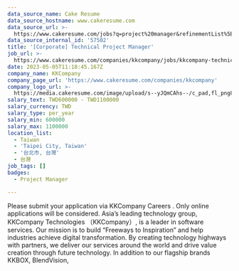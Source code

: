 ```yaml
---
data_source_name: Cake Resume
data_source_hostname: www.cakeresume.com
data_source_url: >-
  https://www.cakeresume.com/jobs?q=project%20manager&refinementList%5Blang_name%5D%5B0%5D=English&refinementList%5Bsalary_type%5D=per_year&range%5Bsalary_range%5D%5Bmin%5D=1000000&page=2
data_source_internal_id: '57502'
title: '[Corporate] Technical Project Manager'
job_url: >-
  https://www.cakeresume.com/companies/kkcompany/jobs/kkcompany-technical-project-manager
date: 2023-05-05T11:18:45.167Z
company_name: KKCompany
company_page_url: 'https://www.cakeresume.com/companies/kkcompany'
company_logo_url: >-
  https://media.cakeresume.com/image/upload/s--yJQmCAhs--/c_pad,fl_png8,h_200,w_200/v1637561973/kxxyllrqxnxut3jg0vup.png
salary_text: TWD600000 - TWD1100000
salary_currency: TWD
salary_type: per_year
salary_min: 600000
salary_max: 1100000
location_list:
  - Taiwan
  - 'Taipei City, Taiwan'
  - '台北市, 台灣'
  - 台灣
job_tags: []
badges:
  - Project Manager

---
```


Please submit your application via KKCompany Careers . Only online applications will be considered. Asia’s leading technology group, KKCompany Technologies （KKCompany）, is a leader in software services. Our mission is to build “Freeways to Inspiration” and help industries achieve digital transformation. By creating technology highways with partners, we deliver our services around the world and drive value creation through future technology. In addition to our flagship brands KKBOX, BlendVision, 